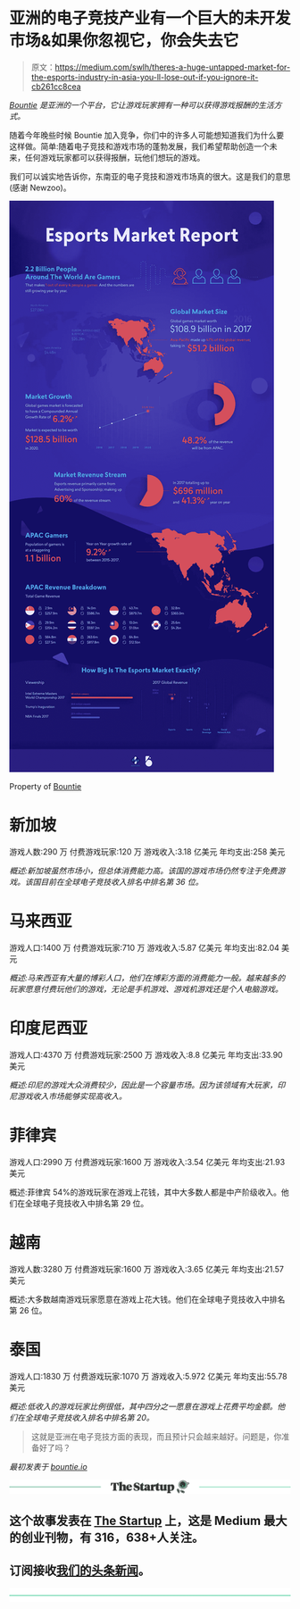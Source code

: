 # 亚洲的电子竞技产业有一个巨大的未开发市场&如果你忽视它，你会失去它

> 原文：<https://medium.com/swlh/theres-a-huge-untapped-market-for-the-esports-industry-in-asia-you-ll-lose-out-if-you-ignore-it-cb261cc8cea>

[*Bountie*](http://bountie.io) *是亚洲的一个平台，它让游戏玩家拥有一种可以获得游戏报酬的生活方式。*

随着今年晚些时候 Bountie 加入竞争，你们中的许多人可能想知道我们为什么要这样做。简单:随着电子竞技和游戏市场的蓬勃发展，我们希望帮助创造一个未来，任何游戏玩家都可以获得报酬，玩他们想玩的游戏。

我们可以诚实地告诉你，东南亚的电子竞技和游戏市场真的很大。这是我们的意思(感谢 Newzoo)。

![](img/1d638ae7af41eb36e41b43f1108a954b.png)

Property of [Bountie](http://bountie.io)

# 新加坡

游戏人数:290 万
付费游戏玩家:120 万
游戏收入:3.18 亿美元
年均支出:258 美元

*概述:新加坡虽然市场小，但总体消费能力高。该国的游戏市场仍然专注于免费游戏。该国目前在全球电子竞技收入排名中排名第 36 位。*

# 马来西亚

游戏人口:1400 万
付费游戏玩家:710 万
游戏收入:5.87 亿美元
年均支出:82.04 美元

*概述:马来西亚有大量的博彩人口，他们在博彩方面的消费能力一般。越来越多的玩家愿意付费玩他们的游戏，无论是手机游戏、游戏机游戏还是个人电脑游戏。*

# 印度尼西亚

游戏人口:4370 万
付费游戏玩家:2500 万
游戏收入:8.8 亿美元
年均支出:33.90 美元

*概述:印尼的游戏大众消费较少，因此是一个容量市场。因为该领域有大玩家，印尼游戏收入市场能够实现高收入。*

# 菲律宾

游戏人口:2990 万
付费游戏玩家:1600 万
游戏收入:3.54 亿美元
年均支出:21.93 美元

概述:菲律宾 54%的游戏玩家在游戏上花钱，其中大多数人都是中产阶级收入。他们在全球电子竞技收入中排名第 29 位。

# 越南

游戏人数:3280 万
付费游戏玩家:1600 万
游戏收入:3.65 亿美元
年均支出:21.57 美元

概述:大多数越南游戏玩家愿意在游戏上花大钱。他们在全球电子竞技收入中排名第 26 位。

# 泰国

游戏人口:1830 万
付费游戏玩家:1070 万
游戏收入:5.972 亿美元
年均支出:55.78 美元

*概述:低收入的游戏玩家比例很低，其中四分之一愿意在游戏上花费平均金额。他们在全球电子竞技收入排名中排名第 20。*

> 这就是亚洲在电子竞技方面的表现，而且预计只会越来越好。问题是，你准备好了吗？

*最初发表于* [*bountie.io*](https://bountie.io/blog/state-gaming-southeast-asia/)

[![](img/308a8d84fb9b2fab43d66c117fcc4bb4.png)](https://medium.com/swlh)

## 这个故事发表在 [The Startup](https://medium.com/swlh) 上，这是 Medium 最大的创业刊物，有 316，638+人关注。

## 订阅接收[我们的头条新闻](http://growthsupply.com/the-startup-newsletter/)。

[![](img/b0164736ea17a63403e660de5dedf91a.png)](https://medium.com/swlh)